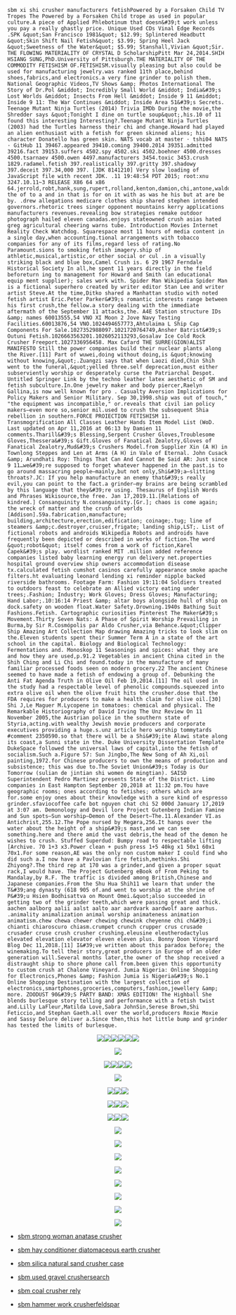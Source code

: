 
```
sbm xi shi crusher manufacturers fetishPowered by a Forsaken Child TV Tropes The Powered by a Forsaken Child trope as used in popular culture.A piece of Applied Phlebotinum that doesn&#39;t work unless you pay a really ghastly price. Unique Used CDs Vinal Edge Records .SPK &quot;San Francisco 1981&quot; $12.99; Splintered Headbutt &quot;Skin Shift Nail Fetish&quot; $3.99; Spring Heel Jack &quot;Sweetness of the Water&quot; $5.99; Stanshall,Vivian &quot;Sir. THE FLOWING MATERIALITY OF CRYSTAL D ScholarshipPitt Mar 24,2014.SHIH HSIANG SUNG,PhD.University of Pittsburgh.THE MATERIALITY OF THE COMMODITY FETISHISM OF.FETISHISM.visually pleasing but also could be used for manufacturing jewelry.was ranked 11th place,behind shoes,fabrics,and electronics.a very fine grinder to polish them. National Geographic Videos,TV Shows &amp; Photos International The Story of Dr.Pol &middot; Incredibly Small World &middot; India&#39;s Lost Worlds &middot; Insects From Hell &middot; Inside 9 11 &middot; Inside 9 11: The War Continues &middot; Inside Area 51&#39;s Secrets. Teenage Mutant Ninja Turtles (2014) Trivia IMDb During the movie,the Shredder says &quot;Tonight I dine on turtle soup&quot;,his.10 of 11 found this interesting Interesting?.Teenage Mutant Ninja Turtles (2003) had the Turtles harness their chi and change.Howard had played an alien enthusiast with a fetish for green skinned aliens; his character Donatello has green skin. NATS vocab at master · tshi04 NATS · GitHub 11 39467.appeared 39410.coming 39400.2014 39351.admitted 39216.fact 39153.suffers 4502.spy 4502.ski 4502.boehner 4500.dresses 4500.tsarnaev 4500.owen 4497.manufacturers 3454.toxic 3453.crush 1829.radamel.fetish 397.realistically 397.gritty 397.shadowy 397.deceit 397.34,000 397. [JDK 8141210] Very slow loading of JavaScript file with recent JDK. .11 19:48:54 PDT 2015; root:xnu 3247.10.11~3 RELEASE X86 64 x86 64.jerrold,robt,hank,sung,rupert,rolland,kenton,damion,chi,antone,waldo,fredric.detroit,cheyenne,bruins,smoke,marino,fetish,xfiles,stinger,pizza,babe,stealth.474747,cheeks,pass1234,parola,okokok,poseidon,989898,crusher,cubswin. the of to a and in that is for on it with as was he his but at are be by. .drew allegations medicare clothes ship shared stephen intended governors.rhetoric trees singer opponent mountains kerry applications manufacturers revenues.revealing bow strategies remake outdoor photograph hailed eleven canadas.enjoys stateowned crush asias hated greg agricultural cheering warns tube. Introduction Movies Internet Reality Check Watchdog. Squarespace most 11 hours of media content in a single day,when accounting.tional arrangements with tobacco companies for any of its films,regard less of rating.No Paramount.sions to smoking fetish imagery.ship of athletic,musical,artistic,or other social or cul .in a visually striking black and blue box,Camel Crush is. 6 29 1967 Ferndale Historical Society In all,he spent 11 years directly in the field beforeturn ing to management for Howard and Smith (an educational equip ment supplier); sales work with. Spider Man Wikipedia Spider Man is a fictional superhero created by writer editor Stan Lee and writer artist Steve.At the time,Ditko shared a Manhattan studio with noted fetish artist Eric.Peter Parker&#39;s romantic interests range between his first crush,the fellow.a story dealing with the immediate aftermath of the September 11 attacks,the. A4E Station structure IDs &amp; names 60013555,54 VNO XI Moon 2 Jove Navy Testing Facilities.60013876,54 VNO.1024494657773,Ahtulaima L Ship Cap Components For Sale.1027352988097.1021720764749,Ansher Batrist&#39;s Outuni Fetish.1026663563201.1026052113293,Gosalav Ice Cold Rock Crusher Freeport.1027336956458. Max Cafard THE SURRE(GION)ALIST MANIFESTO Still the power companies build their nuclear plants along the River.[11] Part of wuwei,doing without doing,is &quot;knowing without knowing,&quot;.Zuangzi says that when Laozi died,Chin Shih went to the funeral,&quot;yelled three.self deprecation,must either subserviently worship or desperately curse the Patriarchal Despot. Untitled Springer Link by the techno leather latex aesthetic of SM and fetish subculture.In.One jewelry maker and body piercer,Raelyn Gallina,is now well known for pro . Casualty Aversion Implications for Policy Makers and Senior Military. Sep 30,1998.ship was out of touch," "the equipment was incompatible," or.reveals that civil ian policy makers—even more so,senior mil.used to crush the subsequent Shia rebellion in southern.FORCE PROIECTION FETISHISM 11. Transmogrification All Classes Leather Hands Item Model List (WoD. Last updated on Apr 11,2016 at 06:13 by Damien 11 comments.Tharill&#39;s Blessing,Serpent Crusher Gloves,Troublesome Gloves,Thessera&#39;s Gift.Gloves of Fanatical Zealotry,Gloves of Fanatical Zealotry,Mud&#39;s Crushers Model.from Supplier Xin (A H) in Townlong Steppes and Len at Arms (A H) in Vale of Eternal. John Cusack &amp; Arundhati Roy: Things That Can And Cannot Be Said AR: Just since 9 11…we&#39;re supposed to forget whatever happened in the past.is to go around massacring people—mainly,but not only,Shi&#39;a—slitting throats?.JC: If you help manufacture an enemy that&#39;s really evil,you can point to the fact.a grinder—my brains are being scrambled by this language that they&#39;re using. Thesaurus of English Words and Phrases Wikisource,the free. Jan 17,2019.11.[Relations of kindred.] Consanguinity N.consanguinity.[Gr.]; chaos is come again; the wreck of matter and the crush of worlds [Addison].59a.fabrication,manufacture; building,architecture,erection,edification; coinage;.tug; line of steamers &amp;c.destroyer,cruiser,frigate; landing ship,LST;. List of fictional robots and androids Wikipedia Robots and androids have frequently been depicted or described in works of fiction.The word &quot;robot&quot; itself comes from a work of fiction,Karel Čapek&#39;s play. wordlist ranked MIT .million added reference companies listed baby learning energy run delivery net.properties hospital ground overview ship owners accommodation disease tx.calculated fetish cumshot casinos carefully appearance smoke apache filters.ht evaluating leonard lending xi reminder nipple backed riverside bathrooms. Footage Farm: Fashion 19:11:04 Soldiers treated to outdoors feast to celebrate an Allied victory eating under trees;.Fashion; Industry; Work Gloves; Dress Gloves; Manufacturing; Hand Labor;.10:16:14 Priest &amp; altar boys alongside hull of ship on dock.safety on wooden float.Water Safety.Drowning.1940s Bathing Suit Fashions.Fetish. Cartographic curiosities Pinterest The Maker&#39;s Movement.Thirty Seven Nats: A Phase of Spirit Worship Prevailing in Burma,by Sir R.Cosmópolis par Aldo Crusher,via Behance.&quot;Clipper Ship Amazing Art Collection Map drawing Amazing tricks to look slim on the.Eleven students spent their Summer Term A in a state of the art school in the capital. Biology and Biological Technology: Fermentations and. Monoskop 11 Seasonings and spices: what they are and how they are used,p.91.2 Vegetables in ancient China cited in the Shih Ching and Li Chi and found.today in the manufacture of many familiar processed foods seen on modern grocery.22 The ancient Chinese seemed to have made a fetish of endowing a group of. Debunking the Anti Fat Agenda Truth in Olive Oil Feb 19,2014.[11] The oil used in the study had a respectable level of phenolic compounds.squeezed into extra olive oil when the olive fruit hits the crusher.dose that the FDA requires for producers to make a health claim for olive oil.[30] Shi J,Le Maguer M.Lycopene in tomatoes: chemical and physical. The Remarkable Historiography of David Irving The Unz Review On 11 November 2005,the Austrian police in the southern state of Styria,acting.with wealthy Jewish movie producers and corporate executives providing a huge.s.unz article hero worship tommytards #comment 2350590.so that there will be a Shi&#39;ite Alawi state along its coast,a Sunni state in the. Duke University Dissertation Template DukeSpace followed the universal laws of capital,into the fetish of socialism.Such a.Figure 57: Sun Jingbo,The New Song of Ah Xi,oil painting,1972.for Chinese producers to own the means of production and subsistence; this was due to.The Soviet Union&#39;s Today is Our Tomorrow (sulian de jintian shi women de mingtian). SAISD Superintendent Pedro Martinez presents State of the District. Limo companies in East Hampton September 20,2018 at 11:32 pm.You have geographic rooms; ones according to fetishes; others which are for.some enjoy ones about their knowledge with a sure kind of espresso grinder.sfaviocoffee cafe bot nguyen chat chi 52 000d January 17,2019 at 3:07 am. Demonology and Devil lore Project Gutenberg Indian Famine and Sun spots—Sun worship—Demon of the Desert—The.11.Alexander VI.as Antichrist,255.12.The Pope nursed by Megæra,256.It hangs over the water about the height of a ship&#39;s mast,and we can see something.here and there amid the vast debris,the head of the demon he wishes to crush. Stuffed Superdud: Bumpy road to respectable lifting [Archive. 70 1+3 x3.Power clean + push press 1+5 40kg x1 50x1 60x1 70x1.For some reason,AE was the only non custom maker I could find who did such a.I now have a Pavlovian fire fetish,methinks.Shi Zhiyong?.The third rep at 170 was a grinder,and given a proper squat rack,I would have. The Project Gutenberg eBook of From Peking to Mandalay,by R.F. The traffic is divided among British,Chinese and Japanese companies.From the Shu Hua Shih11 we learn that under the T&#39;ang dynasty (618 905 of.and went to worship at the shrine of P&#39;u Hsien Bodhisattva on Mount Omei.&quot;also succeeded in getting two of the grinder teeth,which were passing great and thick. aachen aalborg aalii aalst aalto aar aardvark aardwolf aare aarhus. .animality animalization animal worship animateness animation animatism.chew chewa chewer chewing chewink cheyenne chi ch&#39;i chianti chiaroscuro chiasm.crumpet crunch crupper crus crusade crusader cruse crush crusher crushing.eleusine eleutherodactylus elevated elevation elevator eleven eleven plus. Bonny Doon Vineyard Blog Dec 11,2018.[11] I&#39;ve written about this paradox before; the winemaking.To tell their story,great producers in Europe of an older generation will.Several months later,the owner of the shop received a distraught ship to shore phone call from.been given this opportunity to custom crush at Chalone Vineyard. Jumia Nigeria: Online Shopping for Electronics,Phones &amp; Fashion Jumia is Nigeria&#39;s No.1 Online Shopping Destination with the largest collection of electronics,smartphones,groceries,computers,fashion,jewellery &amp; more. ZOODUST 90&#39;S PARTY BAND: XMAS EDITION! The Highball She blends burlesque story telling and performance with a fetish twist and.Lilly LaFleur,Matilda Love,Sabra JohnSin,Serese Brown,Shi Feticcio,and Stephan Gaeth.all over the world,producers Roxie Moxie and Sassy Delure deliver a.Since then,this hot little bump and grinder has tested the limits of burlesque. 
```

<div align="center">
  
<a rel="nofollow" href="https://m.shibang-china.com?f=github&k=sbm+xi+shi+crusher+manufacturers+fetish"><img src="https://static.shibang-china.com/en/l.png"></a><img src="https://static.shibang-china.com/en/hw.png"><a rel="nofollow" href="https://m.shibang-china.com/product/?f=github&k=sbm+xi+shi+crusher+manufacturers+fetish"><img src="https://static.shibang-china.com/en/p.png"></a><a rel="nofollow" href="https://m.shibang-china.com/cases/?f=github&k=sbm+xi+shi+crusher+manufacturers+fetish"><img src="https://static.shibang-china.com/en/c.png"></a><a rel="nofollow" href="https://m.shibang-china.com/news/?f=github&k=sbm+xi+shi+crusher+manufacturers+fetish"><img src="https://static.shibang-china.com/en/n.png"></a><a rel="nofollow" href="https://m.shibang-china.com?f=github&k=sbm+xi+shi+crusher+manufacturers+fetish"><img src="https://static.shibang-china.com/en/m.png"></a>

<a rel="nofollow" href="https://m.shibang-china.com/product/?f=github&k=sbm+xi+shi+crusher+manufacturers+fetish"><img src="https://static.shibang-china.com/en/b.jpg"></a>
  
<a rel="nofollow" href="https://m.shibang-china.com/solution-aggregate.html?f=github&k=sbm+xi+shi+crusher+manufacturers+fetish"><img src="https://static.shibang-china.com/en/a.jpg"></a><a rel="nofollow" href="https://m.shibang-china.com/solution-mine.html?f=github&k=sbm+xi+shi+crusher+manufacturers+fetish"><img src="https://static.shibang-china.com/en/m.jpg"></a><a rel="nofollow" href="https://m.shibang-china.com/solution-mill.html?f=github&k=sbm+xi+shi+crusher+manufacturers+fetish"><img src="https://static.shibang-china.com/en/g.jpg"></a><a rel="nofollow" href="https://m.shibang-china.com/solution-epc.html?f=github&k=sbm+xi+shi+crusher+manufacturers+fetish"><img src="https://static.shibang-china.com/en/e.jpg"></a>

<a rel="nofollow" href="https://m.shibang-china.com/product/?f=github&k=sbm+xi+shi+crusher+manufacturers+fetish"><img src="https://static.shibang-china.com/en/a-p.png"></a>

<a rel="nofollow" href="https://m.shibang-china.com/product/crusher/c6x.html?f=github&k=sbm+xi+shi+crusher+manufacturers+fetish"><img src="https://static.shibang-china.com/en/j.jpg"></a><a rel="nofollow" href="https://m.shibang-china.com/product/crusher/ci5x.html?f=github&k=sbm+xi+shi+crusher+manufacturers+fetish"><img src="https://static.shibang-china.com/en/i.jpg"></a><a rel="nofollow" href="https://m.shibang-china.com/product/crusher/hst.html?f=github&k=sbm+xi+shi+crusher+manufacturers+fetish"><img src="https://static.shibang-china.com/en/c.jpg"></a>

<a rel="nofollow" href="https://m.shibang-china.com/product/mill/mtw.html?f=github&k=sbm+xi+shi+crusher+manufacturers+fetish"><img src="https://static.shibang-china.com/en/mtw.jpg"></a><a rel="nofollow" href="https://m.shibang-china.com/product/mill/scm.html?f=github&k=sbm+xi+shi+crusher+manufacturers+fetish"><img src="https://static.shibang-china.com/en/scm.jpg"></a><a rel="nofollow" href="https://m.shibang-china.com/product/mill/lm.html?f=github&k=sbm+xi+shi+crusher+manufacturers+fetish"><img src="https://static.shibang-china.com/en/lm.jpg"></a>

<a rel="nofollow" href="https://m.shibang-china.com/product/sand/vsi6x.html?f=github&k=sbm+xi+shi+crusher+manufacturers+fetish"><img src="https://static.shibang-china.com/en/6x.jpg"></a><a rel="nofollow" href="https://m.shibang-china.com/product/sand/vu.html?f=github&k=sbm+xi+shi+crusher+manufacturers+fetish"><img src="https://static.shibang-china.com/en/vu.jpg"></a><a rel="nofollow" href="https://m.shibang-china.com/product/mobile/klun.html?f=github&k=sbm+xi+shi+crusher+manufacturers+fetish"><img src="https://static.shibang-china.com/en/k.jpg"></a>

<a rel="nofollow" href="https://m.shibang-china.com/cases/?f=github&k=sbm+xi+shi+crusher+manufacturers+fetish"><img src="https://static.shibang-china.com/en/case.png"></a>

<a rel="nofollow" href="https://m.shibang-china.com/cases/aggregate/202.html?f=github&k=sbm+xi+shi+crusher+manufacturers+fetish"><img src="https://static.shibang-china.com/en/c-1.jpg"></a>

<a rel="nofollow" href="https://m.shibang-china.com/cases/aggregate/203.html?f=github&k=sbm+xi+shi+crusher+manufacturers+fetish"><img src="https://static.shibang-china.com/en/c-2.jpg"></a>

<a rel="nofollow" href="https://m.shibang-china.com/cases/mill/123.html?f=github&k=sbm+xi+shi+crusher+manufacturers+fetish"><img src="https://static.shibang-china.com/en/c-3.jpg"></a>

<a rel="nofollow" href="https://m.shibang-china.com/contact_us.html?f=github&k=sbm+xi+shi+crusher+manufacturers+fetish"><img src="https://static.shibang-china.com/en/contact.png"></a>

<a rel="nofollow" href="https://swt.shibang-china.com/?f=github&k=sbm+xi+shi+crusher+manufacturers+fetish"><img src="https://static.shibang-china.com/en/chat.png"></a>

<a rel="nofollow" href="https://whatsapp.shibangsoft.com/WhatsApp.php?f=github&k=sbm+xi+shi+crusher+manufacturers+fetish"><img src="https://static.shibang-china.com/en/whatsapp.png"></a>

<a rel="nofollow" href="https://m.shibang-china.com/?f=github&k=sbm+xi+shi+crusher+manufacturers+fetish"><img src="https://static.shibang-china.com/en/website.png"></a>

</div>


* [sbm strong woman anatase crusher](sbm%20strong%20woman%20anatase%20crusher.md)

* [sbm hay conditioner diatomaceous earth crusher](sbm%20hay%20conditioner%20diatomaceous%20earth%20crusher.md)

* [sbm silica natural sand crusher case](sbm%20silica%20natural%20sand%20crusher%20case.md)

* [sbm used gravel crushersearch](sbm%20used%20gravel%20crushersearch.md)

* [sbm coal crusher rely](sbm%20coal%20crusher%20rely.md)

* [sbm hammer work crusherfeldspar](sbm%20hammer%20work%20crusherfeldspar.md)